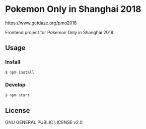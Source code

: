 # Pokemon Only in Shanghai 2018

https://www.getdaze.org/pmo2018

Frontend project for Pokemon Only in Shanghai 2018.

## Usage

### Install

```bash
$ npm install
```

### Develop

```bash
$ npm start
```

## License

GNU GENERAL PUBLIC LICENSE v2.0
